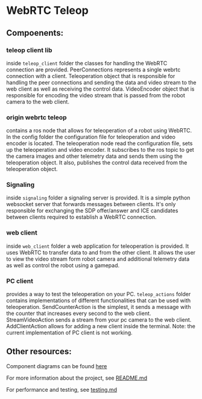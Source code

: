# WebRTC Teleop

## Compoenents:

### teleop client lib

inside `teleop_client` folder the classes for handling the WebRTC connection are provided.
PeerConnections represents a single webrtc connection with a client.
Teleoperation object that is responsible for handling the peer connections and sending the data and video stream to the
web client as well as receiving the control data.
VideoEncoder object that is responsible for encoding the video stream that is passed from the robot camera to the web
client.

### origin webrtc teleop

contains a ros node that allows for teleoperation of a robot using WebRTC. In the config folder the configuration file
for teleoperation and video encoder is located. The teleoperation node read the configuration file, sets up the
teleoperation and video encoder. It subscribes to the ros topic to get the camera images and other telemetry data and
sends them using the teleoperation object. It also, publishes the control data received from the teleoperation object.

### Signaling

inside `signaling` folder a signaling server is provided. It is a simple python websocket server that forwards messages
between clients. It's only responsible for exchanging the SDP offer/answer and ICE candidates between clients required
to establish a WebRTC connection.

### web client

inside `web_client` folder a web application for teleoperation is provided. It uses WebRTC to transfer data to
and from the other client. It allows the user to view the video stream form robot camera and
additional telemetry data as well as control the robot using a gamepad.

### PC client

provides a way to test the teleoperation on your PC. `teleop_actions` folder contains implementations of different
functionalities that can be used with teleoperation. SendCounterAction is the simplest, it sends a message with the
counter that increases every second to the web client. StreamVideoAction sends a stream from your pc camera to the web
client. AddClientAction allows for adding a new client inside the terminal. Note: the current implementation of PC
client is not working.

## Other resources:

Component diagrams can be found [here](media/component-diagram.png)

For more information about the project, see [README.md](../README.md)

For performance and testing, see [testing.md](testing.md)